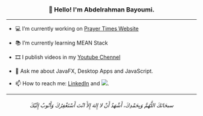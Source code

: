 <h3 align="center">👋 Hello! I'm Abdelrahman Bayoumi.</h3>

---

- 💻 I’m currently working on [Prayer Times Website](https://prayer-times-bayoumi.herokuapp.com/)

- 📚 I’m currently learning MEAN Stack

- 🎞️ I publish videos in my [Youtube Chennel](https://www.youtube.com/channel/UCuj-PqkIKq8of9bDM5B2JpA)

- 💬 Ask me about JavaFX, Desktop Apps and JavaScript.

- 📫 How to reach me:  <a href="https://www.linkedin.com/in/abdelrahman-bayoumi/">LinkedIn</a> and <a href="https://twitter.com/intent/follow?screen_name=Abdelrahman_B1&tw_p=followbutton"><img src="https://img.shields.io/twitter/follow/Abdelrahman_B1?label=%40Abdelrahman_B1&style=social"></a>.

---
<h6 align="center">سبحَانَكَ اللَّهُمَّ وَبِحَمْدِكَ، أَشْهَدُ أَنْ لا إِلهَ إِلأَ انْتَ أَسْتَغْفِرُكَ وَأَتْوبُ إِلَيْكَ</h6>

